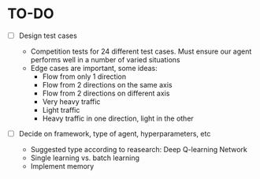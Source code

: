 # TO-DO
- [ ] Design test cases
    * Competition tests for 24 different test cases. Must ensure our agent performs well in a number of varied situations
    * Edge cases are important, some ideas:
        * Flow from only 1 direction
        * Flow from 2 directions on the same axis
        * Flow from 2 directions on different axis
        * Very heavy traffic
        * Light traffic
        * Heavy traffic in one direction, light in the other

- [ ] Decide on framework, type of agent, hyperparameters, etc
    * Suggested type according to reasearch: Deep Q-learning Network
    * Single learning vs. batch learning
    * Implement memory
    